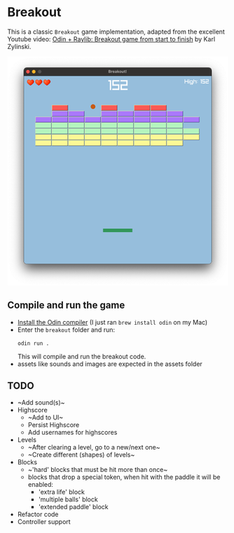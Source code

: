 # Breakout

This is a classic `Breakout` game implementation, adapted from the excellent Youtube video: [Odin + Raylib: Breakout game from start to finish](https://www.youtube.com/watch?v=vfgZOEvO0kM)  by Karl Zylinski.

![Breakout!](./Screenshot.png)

## Compile and run the game
- [Install the Odin compiler](https://odin-lang.org/docs/install/) (I just ran `brew install odin` on my Mac)
- Enter the `breakout` folder and run:
  ```
  odin run .
  ```
  This will compile and run the breakout code.
- assets like sounds and images are expected in the assets folder

## TODO

- ~Add sound(s)~
- Highscore
  - ~Add to UI~
  - Persist Highscore
  - Add usernames for highscores
- Levels
  - ~After clearing a level, go to a new/next one~
  - ~Create different (shapes) of levels~
- Blocks
  - ~'hard' blocks that must be hit more than once~
  - blocks that drop a special token, when hit with the paddle it will be enabled:
    - 'extra life' block
    - 'multiple balls' block
    - 'extended paddle' block
- Refactor code
- Controller support
